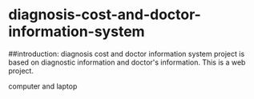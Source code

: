 # diagnosis-cost-and-doctor-information-system
##introduction:
  diagnosis cost and doctor information system project is based on diagnostic information and doctor's information. This is a web project.
  
  computer and laptop
